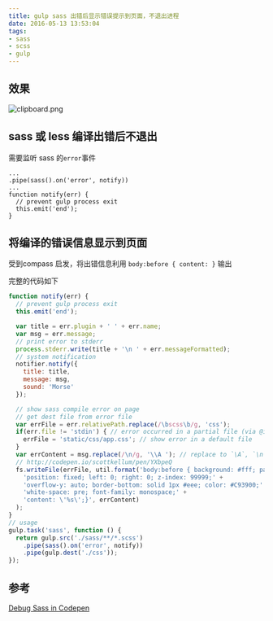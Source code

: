 ```yaml
---
title: gulp sass 出错后显示错误提示到页面，不退出进程
date: 2016-05-13 13:53:04
tags:
- sass
- scss
- gulp
---
```

## 效果

![clipboard.png](http://ww4.sinaimg.cn/large/006tNbRwgw1f4b21b5qu9j30dz03cmxg)

## sass 或 less 编译出错后不退出
需要监听 sass 的`error`事件
```
...
.pipe(sass().on('error', notify))
...
function notify(err) {
  // prevent gulp process exit
  this.emit('end');
}
```
 
## 将编译的错误信息显示到页面
受到compass 启发，将出错信息利用 `body:before { content: }` 输出

完整的代码如下
```js
function notify(err) {
  // prevent gulp process exit
  this.emit('end');

  var title = err.plugin + ' ' + err.name;
  var msg = err.message;
  // print error to stderr
  process.stderr.write(title + '\n ' + err.messageFormatted);
  // system notification
  notifier.notify({
    title: title,
    message: msg,
    sound: 'Morse'
  });

  // show sass compile error on page
  // get dest file from error file
  var errFile = err.relativePath.replace(/\bscss\b/g, 'css');
  if(err.file != 'stdin') { // error occurred in a partial file (via @import)
    errFile = 'static/css/app.css'; // show error in a default file
  }
  var errContent = msg.replace(/\n/g, '\\A '); // replace to `\A`, `\n` is not allowed in css content
  // http://codepen.io/scottkellum/pen/YXbpeQ
  fs.writeFile(errFile, util.format('body:before { background: #fff; padding: 15px;' +
    'position: fixed; left: 0; right: 0; z-index: 99999;' +
    'overflow-y: auto; border-bottom: solid 1px #eee; color: #C93900;' +
    'white-space: pre; font-family: monospace;' +
    'content: \'%s\';}', errContent)
  );
}
// usage
gulp.task('sass', function () {
  return gulp.src('./sass/**/*.scss')
    .pipe(sass().on('error', notify))
    .pipe(gulp.dest('./css'));
});
```

## 参考
[Debug Sass in Codepen](http://codepen.io/scottkellum/pen/YXbpeQ)
